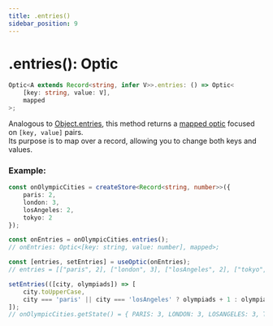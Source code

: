 ```yaml
---
title: .entries()
sidebar_position: 9
---
```


# .entries(): Optic

```ts
Optic<A extends Record<string, infer V>>.entries: () => Optic<
    [key: string, value: V],
    mapped
>;
```

Analogous to [Object.entries](https://developer.mozilla.org/docs/web/javascript/reference/global_objects/object/entries), this method returns a [mapped optic](<../../guides/mapped optics()>) focused on `[key, value]` pairs.  
Its purpose is to map over a record, allowing you to change both keys and values.

### Example:

```ts
const onOlympicCities = createStore<Record<string, number>>({
    paris: 2,
    london: 3,
    losAngeles: 2,
    tokyo: 2
});

const onEntries = onOlympicCities.entries();
// onEntries: Optic<[key: string, value: number], mapped>;

const [entries, setEntries] = useOptic(onEntries);
// entries = [["paris", 2], ["london", 3], ["losAngeles", 2], ["tokyo", 2]];

setEntries(([city, olympiads]) => [
    city.toUpperCase,
    city === 'paris' || city === 'losAngeles' ? olympiads + 1 : olympiads
]);
// onOlympicCities.getState() = { PARIS: 3, LONDON: 3, LOSANGELES: 3, TOKYO: 2 };
```
